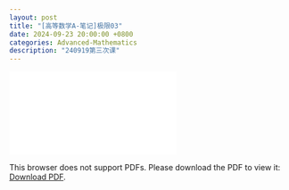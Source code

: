 ```yaml
---
layout: post
title: "[高等数学A-笔记]极限03"
date: 2024-09-23 20:00:00 +0800
categories: Advanced-Mathematics
description: "240919第三次课"
---
```

<!-- ![](../assets/pdfs/la-01.pdf) -->
<!-- For ios users:[Download](https://github.com/PhotonYan/PhotonYan.github.io/blob/gh-pages/pdfs/la-01.pdf)

<object data="{{ site.url }}{{ site.baseurl }}/assets/pdfs/la-01.pdf" type="application/pdf"></object> -->

<object data="{{ site.url }}/assets/pdfs/am-03.pdf" type="application/pdf" width="700px" height="700px">
    <embed src="{{ site.url }}/assets/pdfs/am-03.pdf">
        <p>This browser does not support PDFs. Please download the PDF to view it: <a href="{{ site.url }}/assets/pdfs/am-03.pdf">Download PDF</a>.</p>
    </embed>
</object>
